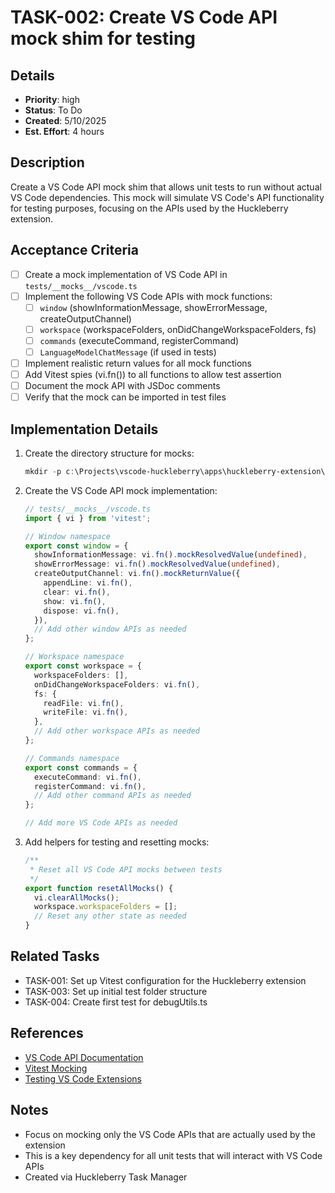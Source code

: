 # TASK-002: Create VS Code API mock shim for testing

## Details
- **Priority**: high
- **Status**: To Do
- **Created**: 5/10/2025
- **Est. Effort**: 4 hours

## Description
Create a VS Code API mock shim that allows unit tests to run without actual VS Code dependencies. This mock will simulate VS Code's API functionality for testing purposes, focusing on the APIs used by the Huckleberry extension.

## Acceptance Criteria
- [ ] Create a mock implementation of VS Code API in `tests/__mocks__/vscode.ts`
- [ ] Implement the following VS Code APIs with mock functions:
  - [ ] `window` (showInformationMessage, showErrorMessage, createOutputChannel)
  - [ ] `workspace` (workspaceFolders, onDidChangeWorkspaceFolders, fs)
  - [ ] `commands` (executeCommand, registerCommand)
  - [ ] `LanguageModelChatMessage` (if used in tests)
- [ ] Implement realistic return values for all mock functions
- [ ] Add Vitest spies (vi.fn()) to all functions to allow test assertion
- [ ] Document the mock API with JSDoc comments
- [ ] Verify that the mock can be imported in test files

## Implementation Details
1. Create the directory structure for mocks:
   ```powershell
   mkdir -p c:\Projects\vscode-huckleberry\apps\huckleberry-extension\tests\__mocks__
   ```

2. Create the VS Code API mock implementation:
   ```typescript
   // tests/__mocks__/vscode.ts
   import { vi } from 'vitest';
   
   // Window namespace
   export const window = { 
     showInformationMessage: vi.fn().mockResolvedValue(undefined),
     showErrorMessage: vi.fn().mockResolvedValue(undefined),
     createOutputChannel: vi.fn().mockReturnValue({
       appendLine: vi.fn(),
       clear: vi.fn(),
       show: vi.fn(),
       dispose: vi.fn(),
     }),
     // Add other window APIs as needed
   };
   
   // Workspace namespace
   export const workspace = { 
     workspaceFolders: [],
     onDidChangeWorkspaceFolders: vi.fn(),
     fs: {
       readFile: vi.fn(),
       writeFile: vi.fn(),
     },
     // Add other workspace APIs as needed
   };
   
   // Commands namespace
   export const commands = { 
     executeCommand: vi.fn(),
     registerCommand: vi.fn(),
     // Add other command APIs as needed
   };
   
   // Add more VS Code APIs as needed
   ```

3. Add helpers for testing and resetting mocks:
   ```typescript
   /**
    * Reset all VS Code API mocks between tests
    */
   export function resetAllMocks() {
     vi.clearAllMocks();
     workspace.workspaceFolders = [];
     // Reset any other state as needed
   }
   ```

## Related Tasks
- TASK-001: Set up Vitest configuration for the Huckleberry extension
- TASK-003: Set up initial test folder structure
- TASK-004: Create first test for debugUtils.ts

## References
- [VS Code API Documentation](https://code.visualstudio.com/api/references/vscode-api)
- [Vitest Mocking](https://vitest.dev/guide/mocking.html)
- [Testing VS Code Extensions](https://code.visualstudio.com/api/working-with-extensions/testing-extension)

## Notes
- Focus on mocking only the VS Code APIs that are actually used by the extension
- This is a key dependency for all unit tests that will interact with VS Code APIs
- Created via Huckleberry Task Manager
